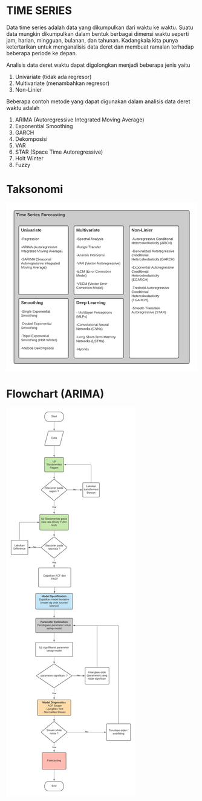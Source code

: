 # TIME SERIES

Data time series adalah data yang dikumpulkan dari waktu ke waktu. Suatu data mungkin dikumpulkan dalam bentuk berbagai dimensi waktu seperti jam, harian, mingguan, bulanan, dan tahunan. Kadangkala kita punya ketertarikan untuk menganalisis data deret dan membuat ramalan terhadap beberapa periode ke depan.

Analisis data deret waktu dapat digolongkan menjadi beberapa jenis yaitu
1. Univariate (tidak ada regresor)
2. Multivariate (menambahkan regresor)
3. Non-Linier 

Beberapa contoh metode yang dapat digunakan dalam analisis data deret waktu adalah
1. ARIMA (Autoregressive Integrated Moving Average)
2. Exponential Smoothing 
3. GARCH
4. Dekomposisi
5. VAR
6. STAR (Space Time Autoregressive)
7. Holt Winter
8. Fuzzy 

# Taksonomi
![](images/classify.png)

# Flowchart (ARIMA)
![](images/arimaFlowchart.png)


